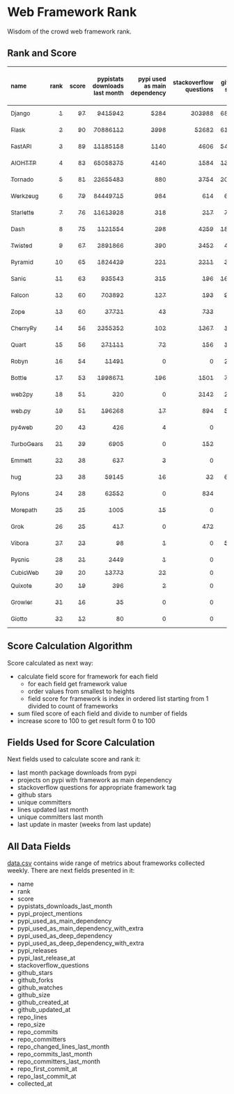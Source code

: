 # Web Framework Rank
Wisdom of the crowd web framework rank.

## Rank and Score
<sub>name</sub> | <sub>rank</sub> | <sub>score</sub> | <sub>pypistats downloads last month</sub> | <sub>pypi used as main dependency</sub> | <sub>stackoverflow questions</sub> | <sub>github stars</sub> | <sub>repo unique committers</sub> | <sub>repo changed lines last month</sub> | <sub>repo unique committers last month</sub> | <sub>repo last commit</sub>
:--- | ---: | ---: | ---: | ---: | ---: | ---: | ---: | ---: | ---: | ---:
[<sub>Django</sub>](https://github.com/django/django "first commit: 2005-07-13") | [<sub>1</sub>](# "  +0 last week") | [<sub>97</sub>](# "  +1 last week") | [<sub>9415942</sub>](# "  #7 in pypistats downloads last month +7.99% last week") | [<sub>5284</sub>](# "  #1 in pypi used as main dependency +0.51% last week") | [<sub>303988</sub>](# "  #1 in stackoverflow questions +0.08% last week") | [<sub>68559</sub>](# "  #1 in github stars +0.2% last week") | [<sub>2833</sub>](# "  #1 in repo unique committers +0.14% last week") | [<sub>11506</sub>](# "  #2 in repo changed lines last month -5.82% last week") | [<sub>32</sub>](# "  #1 in repo unique committers last month +10.34% last week") | [<sub>2023-02-04</sub>](# "▲ #1 in repo last commit 1 week ago")
[<sub>Flask</sub>](https://github.com/pallets/flask "first commit: 2010-04-06; uses: Werkzeug") | [<sub>2</sub>](# "  +0 last week") | [<sub>90</sub>](# "  -1 last week") | [<sub>70886112</sub>](# "  #2 in pypistats downloads last month +4.08% last week") | [<sub>3998</sub>](# "  #3 in pypi used as main dependency +0.5% last week") | [<sub>52682</sub>](# "  #2 in stackoverflow questions +0.1% last week") | [<sub>61777</sub>](# "  #2 in github stars +0.12% last week") | [<sub>820</sub>](# "  #2 in repo unique committers +0.0% last week") | [<sub>1985</sub>](# "▼ #5 in repo changed lines last month -7.29% last week") | [<sub>3</sub>](# "▼ #7 in repo unique committers last month -40.0% last week") | [<sub>2023-02-01</sub>](# "▲ #4 in repo last commit 1 week ago")
[<sub>FastAPI</sub>](https://github.com/tiangolo/fastapi "first commit: 2018-12-05; uses: Starlette") | [<sub>3</sub>](# "  +0 last week") | [<sub>89</sub>](# "  -1 last week") | [<sub>11185158</sub>](# "  #6 in pypistats downloads last month +10.81% last week") | [<sub>1140</sub>](# "  #4 in pypi used as main dependency +1.69% last week") | [<sub>4606</sub>](# "  #3 in stackoverflow questions +1.1% last week") | [<sub>54132</sub>](# "  #3 in github stars +0.49% last week") | [<sub>424</sub>](# "  #6 in repo unique committers +0.0% last week") | [<sub>4538</sub>](# "  #3 in repo changed lines last month +27.04% last week") | [<sub>15</sub>](# "  #2 in repo unique committers last month +0.0% last week") | [<sub>2023-02-03</sub>](# "▼ #4 in repo last commit 1 week ago")
[<sub>AIOHTTP</sub>](https://github.com/aio-libs/aiohttp "first commit: 2013-10-01") | [<sub>4</sub>](# "▲ +1 last week") | [<sub>83</sub>](# "▲ +2 last week") | [<sub>65058375</sub>](# "  #3 in pypistats downloads last month +3.76% last week") | [<sub>4140</sub>](# "  #2 in pypi used as main dependency +0.44% last week") | [<sub>1584</sub>](# "  #9 in stackoverflow questions +0.13% last week") | [<sub>13226</sub>](# "  #7 in github stars +0.17% last week") | [<sub>690</sub>](# "  #3 in repo unique committers +0.0% last week") | [<sub>648</sub>](# "▲ #10 in repo changed lines last month +0.0% last week") | [<sub>3</sub>](# "▲ #7 in repo unique committers last month +0.0% last week") | [<sub>2023-02-01</sub>](# "▲ #4 in repo last commit 1 week ago")
[<sub>Tornado</sub>](https://github.com/tornadoweb/tornado "first commit: 2009-09-09") | [<sub>5</sub>](# "▼ -1 last week") | [<sub>81</sub>](# "▼ -1 last week") | [<sub>22655483</sub>](# "  #4 in pypistats downloads last month +1.86% last week") | [<sub>880</sub>](# "  #6 in pypi used as main dependency +0.23% last week") | [<sub>3754</sub>](# "  #5 in stackoverflow questions +0.03% last week") | [<sub>20958</sub>](# "  #4 in github stars +0.02% last week") | [<sub>447</sub>](# "  #5 in repo unique committers +0.0% last week") | [<sub>1648</sub>](# "▲ #6 in repo changed lines last month +42.07% last week") | [<sub>1</sub>](# "▼ #14 in repo unique committers last month -66.67% last week") | [<sub>2023-01-30</sub>](# "▲ #4 in repo last commit 1 week ago")
[<sub>Werkzeug</sub>](https://github.com/pallets/werkzeug "first commit: 2007-05-04; used by: Flask and Quart") | [<sub>6</sub>](# "  +0 last week") | [<sub>79</sub>](# "  -1 last week") | [<sub>84449715</sub>](# "  #1 in pypistats downloads last month +3.82% last week") | [<sub>984</sub>](# "  #5 in pypi used as main dependency +0.61% last week") | [<sub>614</sub>](# "  #15 in stackoverflow questions +0.33% last week") | [<sub>6263</sub>](# "  #12 in github stars +0.08% last week") | [<sub>476</sub>](# "  #4 in repo unique committers +0.0% last week") | [<sub>1171</sub>](# "▼ #8 in repo changed lines last month -18.51% last week") | [<sub>4</sub>](# "▼ #6 in repo unique committers last month -20.0% last week") | [<sub>2023-02-01</sub>](# "▲ #4 in repo last commit 1 week ago")
[<sub>Starlette</sub>](https://github.com/encode/starlette "first commit: 2018-06-25; used by: FastAPI") | [<sub>7</sub>](# "▲ +1 last week") | [<sub>76</sub>](# "▲ +4 last week") | [<sub>11613928</sub>](# "  #5 in pypistats downloads last month +8.92% last week") | [<sub>318</sub>](# "  #8 in pypi used as main dependency +0.32% last week") | [<sub>217</sub>](# "  #17 in stackoverflow questions +0.0% last week") | [<sub>7824</sub>](# "  #10 in github stars +0.33% last week") | [<sub>230</sub>](# "  #12 in repo unique committers +0.0% last week") | [<sub>228</sub>](# "▲ #12 in repo changed lines last month +178.05% last week") | [<sub>7</sub>](# "  #4 in repo unique committers last month +40.0% last week") | [<sub>2023-02-04</sub>](# "▲ #1 in repo last commit 1 week ago")
[<sub>Dash</sub>](https://github.com/plotly/dash "first commit: 2015-04-10") | [<sub>8</sub>](# "▼ -1 last week") | [<sub>75</sub>](# "▼ +0 last week") | [<sub>1121554</sub>](# "  #12 in pypistats downloads last month +11.6% last week") | [<sub>298</sub>](# "  #10 in pypi used as main dependency +1.36% last week") | [<sub>4259</sub>](# "  #4 in stackoverflow questions +0.4% last week") | [<sub>18034</sub>](# "  #5 in github stars +0.22% last week") | [<sub>159</sub>](# "  #15 in repo unique committers +0.0% last week") | [<sub>1021</sub>](# "▲ #9 in repo changed lines last month +3.03% last week") | [<sub>3</sub>](# "▲ #7 in repo unique committers last month +0.0% last week") | [<sub>2023-01-30</sub>](# "▼ #4 in repo last commit 1 week ago")
[<sub>Twisted</sub>](https://github.com/twisted/twisted "first commit: 2001-07-09") | [<sub>9</sub>](# "  +0 last week") | [<sub>67</sub>](# "  -4 last week") | [<sub>2891866</sub>](# "  #8 in pypistats downloads last month +4.38% last week") | [<sub>390</sub>](# "  #7 in pypi used as main dependency +0.0% last week") | [<sub>3452</sub>](# "  #6 in stackoverflow questions +0.0% last week") | [<sub>4928</sub>](# "  #15 in github stars +0.18% last week") | [<sub>291</sub>](# "  #9 in repo unique committers +0.0% last week") | [<sub>156</sub>](# "▲ #14 in repo changed lines last month +0.0% last week") | [<sub>1</sub>](# "▲ #14 in repo unique committers last month +0.0% last week") | [<sub>2023-01-22</sub>](# "▼ #17 in repo last commit 2 weeks ago")
[<sub>Pyramid</sub>](https://github.com/Pylons/pyramid "first commit: 2008-07-04; used by: CubicWeb") | [<sub>10</sub>](# "  +0 last week") | [<sub>65</sub>](# "  -1 last week") | [<sub>1824429</sub>](# "  #11 in pypistats downloads last month +8.13% last week") | [<sub>221</sub>](# "  #11 in pypi used as main dependency +0.0% last week") | [<sub>2211</sub>](# "  #7 in stackoverflow questions +0.0% last week") | [<sub>3748</sub>](# "  #16 in github stars +0.08% last week") | [<sub>362</sub>](# "  #7 in repo unique committers +0.0% last week") | [<sub>17</sub>](# "▼ #18 in repo changed lines last month -91.19% last week") | [<sub>1</sub>](# "▼ #14 in repo unique committers last month -66.67% last week") | [<sub>2023-01-30</sub>](# "▲ #4 in repo last commit 1 week ago")
[<sub>Sanic</sub>](https://github.com/sanic-org/sanic "first commit: 2016-05-26") | [<sub>11</sub>](# "▲ +4 last week") | [<sub>63</sub>](# "▲ +9 last week") | [<sub>935543</sub>](# "  #13 in pypistats downloads last month +5.76% last week") | [<sub>315</sub>](# "  #9 in pypi used as main dependency +0.0% last week") | [<sub>196</sub>](# "  #18 in stackoverflow questions +0.0% last week") | [<sub>16800</sub>](# "  #6 in github stars +0.14% last week") | [<sub>361</sub>](# "  #8 in repo unique committers +0.28% last week") | [<sub>3</sub>](# "▼ #21 in repo changed lines last month +100% last week") | [<sub>1</sub>](# "▲ #14 in repo unique committers last month +100% last week") | [<sub>2023-01-30</sub>](# "▲ #4 in repo last commit 1 week ago")
[<sub>Falcon</sub>](https://github.com/falconry/falcon "first commit: 2012-12-06; used by: hug") | [<sub>12</sub>](# "  +0 last week") | [<sub>60</sub>](# "  -2 last week") | [<sub>703892</sub>](# "  #14 in pypistats downloads last month +7.09% last week") | [<sub>127</sub>](# "  #13 in pypi used as main dependency +0.0% last week") | [<sub>193</sub>](# "  #19 in stackoverflow questions +0.52% last week") | [<sub>9011</sub>](# "  #8 in github stars +0.09% last week") | [<sub>203</sub>](# "  #13 in repo unique committers +0.0% last week") | [<sub>224</sub>](# "  #13 in repo changed lines last month +0.0% last week") | [<sub>2</sub>](# "▲ #10 in repo unique committers last month +0.0% last week") | [<sub>2023-01-18</sub>](# "▼ #18 in repo last commit 3 weeks ago")
[<sub>Zope</sub>](https://github.com/zopefoundation/Zope "first commit: 1996-06-17") | [<sub>13</sub>](# "  +0 last week") | [<sub>60</sub>](# "  -2 last week") | [<sub>37721</sub>](# "  #19 in pypistats downloads last month +16.67% last week") | [<sub>43</sub>](# "  #16 in pypi used as main dependency +0.0% last week") | [<sub>733</sub>](# "  #14 in stackoverflow questions +0.0% last week") | [<sub>316</sub>](# "  #25 in github stars +0.0% last week") | [<sub>173</sub>](# "  #14 in repo unique committers +0.0% last week") | [<sub>1463</sub>](# "  #7 in repo changed lines last month +4.2% last week") | [<sub>5</sub>](# "▼ #5 in repo unique committers last month +0.0% last week") | [<sub>2023-02-01</sub>](# "▼ #4 in repo last commit 1 week ago")
[<sub>CherryPy</sub>](https://github.com/cherrypy/cherrypy "first commit: 2004-11-20") | [<sub>14</sub>](# "▼ -3 last week") | [<sub>56</sub>](# "▼ -7 last week") | [<sub>2355352</sub>](# "  #9 in pypistats downloads last month +4.28% last week") | [<sub>102</sub>](# "  #14 in pypi used as main dependency +0.0% last week") | [<sub>1367</sub>](# "  #11 in stackoverflow questions +0.0% last week") | [<sub>1643</sub>](# "  #19 in github stars -0.06% last week") | [<sub>145</sub>](# "  #16 in repo unique committers +0.0% last week") | [<sub>43</sub>](# "▼ #15 in repo changed lines last month -97.41% last week") | [<sub>1</sub>](# "▼ #14 in repo unique committers last month -50.0% last week") | [<sub>2023-01-09</sub>](# "▼ #19 in repo last commit 4 weeks ago")
[<sub>Quart</sub>](https://github.com/pallets/quart "first commit: 2017-05-14; uses: Werkzeug") | [<sub>15</sub>](# "▼ -1 last week") | [<sub>56</sub>](# "▼ -4 last week") | [<sub>271111</sub>](# "  #15 in pypistats downloads last month +6.68% last week") | [<sub>72</sub>](# "  #15 in pypi used as main dependency +0.0% last week") | [<sub>156</sub>](# "  #20 in stackoverflow questions +1.3% last week") | [<sub>1593</sub>](# "  #20 in github stars +0.89% last week") | [<sub>86</sub>](# "  #19 in repo unique committers +0.0% last week") | [<sub>229</sub>](# "▲ #11 in repo changed lines last month -24.92% last week") | [<sub>2</sub>](# "▼ #10 in repo unique committers last month -50.0% last week") | [<sub>2023-01-31</sub>](# "▼ #4 in repo last commit 1 week ago")
[<sub>Robyn</sub>](https://github.com/sansyrox/robyn "first commit: 2021-05-22") | [<sub>16</sub>](# "▲ +2 last week") | [<sub>54</sub>](# "▲ +2 last week") | [<sub>11491</sub>](# "  #21 in pypistats downloads last month +15.94% last week") | [<sub>0</sub>](# "  #26 in pypi used as main dependency +100% last week") | [<sub>0</sub>](# "  #23 in stackoverflow questions +100% last week") | [<sub>2244</sub>](# "  #17 in github stars +1.91% last week") | [<sub>36</sub>](# "▲ #22 in repo unique committers +5.88% last week") | [<sub>2686</sub>](# "▲ #4 in repo changed lines last month +93.24% last week") | [<sub>9</sub>](# "  #3 in repo unique committers last month +28.57% last week") | [<sub>2023-02-04</sub>](# "  #1 in repo last commit 1 week ago")
[<sub>Bottle</sub>](https://github.com/bottlepy/bottle "first commit: 2009-06-30") | [<sub>17</sub>](# "▼ -1 last week") | [<sub>53</sub>](# "▼ -1 last week") | [<sub>1998671</sub>](# "  #10 in pypistats downloads last month +9.93% last week") | [<sub>196</sub>](# "  #12 in pypi used as main dependency +0.0% last week") | [<sub>1501</sub>](# "  #10 in stackoverflow questions +0.0% last week") | [<sub>7878</sub>](# "  #9 in github stars +0.1% last week") | [<sub>231</sub>](# "  #11 in repo unique committers +0.0% last week") | [<sub>0</sub>](# "▼ #22 in repo changed lines last month +100% last week") | [<sub>0</sub>](# "▼ #22 in repo unique committers last month +100% last week") | [<sub>2022-09-05</sub>](# "  #23 in repo last commit 22 weeks ago")
[<sub>web2py</sub>](https://github.com/web2py/web2py "first commit: 2011-11-23") | [<sub>18</sub>](# "▲ +1 last week") | [<sub>51</sub>](# "▲ +3 last week") | [<sub>320</sub>](# "  #29 in pypistats downloads last month +19.4% last week") | [<sub>0</sub>](# "  #26 in pypi used as main dependency +100% last week") | [<sub>2142</sub>](# "  #8 in stackoverflow questions +0.0% last week") | [<sub>2031</sub>](# "  #18 in github stars +0.05% last week") | [<sub>271</sub>](# "  #10 in repo unique committers +0.0% last week") | [<sub>30</sub>](# "▼ #17 in repo changed lines last month -70.0% last week") | [<sub>2</sub>](# "▲ #10 in repo unique committers last month +0.0% last week") | [<sub>2023-01-31</sub>](# "▲ #4 in repo last commit 1 week ago")
[<sub>web.py</sub>](https://github.com/webpy/webpy "first commit: 1970-01-01") | [<sub>19</sub>](# "▼ -2 last week") | [<sub>51</sub>](# "▼ -2 last week") | [<sub>196268</sub>](# "  #16 in pypistats downloads last month -2.4% last week") | [<sub>17</sub>](# "  #18 in pypi used as main dependency +0.0% last week") | [<sub>894</sub>](# "  #12 in stackoverflow questions +0.0% last week") | [<sub>5773</sub>](# "  #13 in github stars +0.05% last week") | [<sub>94</sub>](# "  #18 in repo unique committers +0.0% last week") | [<sub>4</sub>](# "▼ #20 in repo changed lines last month +0.0% last week") | [<sub>1</sub>](# "▲ #14 in repo unique committers last month +0.0% last week") | [<sub>2023-01-12</sub>](# "▼ #19 in repo last commit 4 weeks ago")
[<sub>py4web</sub>](https://github.com/web2py/py4web "first commit: 2019-03-25") | [<sub>20</sub>](# "  +0 last week") | [<sub>43</sub>](# "  -1 last week") | [<sub>426</sub>](# "▼ #26 in pypistats downloads last month -7.59% last week") | [<sub>4</sub>](# "  #21 in pypi used as main dependency +0.0% last week") | [<sub>0</sub>](# "  #23 in stackoverflow questions +100% last week") | [<sub>188</sub>](# "  #27 in github stars +0.0% last week") | [<sub>64</sub>](# "  #20 in repo unique committers +0.0% last week") | [<sub>35018</sub>](# "  #1 in repo changed lines last month -50.01% last week") | [<sub>2</sub>](# "▲ #10 in repo unique committers last month +0.0% last week") | [<sub>2023-01-11</sub>](# "▼ #19 in repo last commit 4 weeks ago")
[<sub>TurboGears</sub>](https://github.com/TurboGears/tg2 "first commit: 2007-06-27") | [<sub>21</sub>](# "▲ +2 last week") | [<sub>39</sub>](# "▲ +10 last week") | [<sub>6905</sub>](# "  #22 in pypistats downloads last month +21.12% last week") | [<sub>0</sub>](# "  #26 in pypi used as main dependency +100% last week") | [<sub>152</sub>](# "  #21 in stackoverflow questions +0.0% last week") | [<sub>777</sub>](# "  #22 in github stars +0.0% last week") | [<sub>36</sub>](# "▲ #22 in repo unique committers +2.86% last week") | [<sub>6</sub>](# "  #19 in repo changed lines last month +100% last week") | [<sub>1</sub>](# "▲ #14 in repo unique committers last month +100% last week") | [<sub>2023-01-29</sub>](# "▲ #4 in repo last commit 1 week ago")
[<sub>Emmett</sub>](https://github.com/emmett-framework/emmett "first commit: 2014-10-22") | [<sub>22</sub>](# "▲ +3 last week") | [<sub>38</sub>](# "▲ +11 last week") | [<sub>637</sub>](# "▲ #25 in pypistats downloads last month +50.95% last week") | [<sub>3</sub>](# "  #22 in pypi used as main dependency +0.0% last week") | [<sub>0</sub>](# "  #23 in stackoverflow questions +100% last week") | [<sub>823</sub>](# "  #21 in github stars +0.37% last week") | [<sub>22</sub>](# "  #27 in repo unique committers +0.0% last week") | [<sub>42</sub>](# "▲ #16 in repo changed lines last month +100% last week") | [<sub>1</sub>](# "▲ #14 in repo unique committers last month +100% last week") | [<sub>2023-01-30</sub>](# "▲ #4 in repo last commit 1 week ago")
[<sub>hug</sub>](https://github.com/hugapi/hug "first commit: 2015-07-17; uses: Falcon") | [<sub>23</sub>](# "▼ -2 last week") | [<sub>38</sub>](# "▼ -1 last week") | [<sub>59145</sub>](# "  #18 in pypistats downloads last month +9.14% last week") | [<sub>16</sub>](# "  #19 in pypi used as main dependency +0.0% last week") | [<sub>32</sub>](# "  #22 in stackoverflow questions +0.0% last week") | [<sub>6697</sub>](# "  #11 in github stars +0.03% last week") | [<sub>123</sub>](# "  #17 in repo unique committers +0.0% last week") | [<sub>0</sub>](# "▼ #22 in repo changed lines last month +100% last week") | [<sub>0</sub>](# "▼ #22 in repo unique committers last month +100% last week") | [<sub>2020-08-10</sub>](# "  #27 in repo last commit 130 weeks ago")
[<sub>Pylons</sub>](https://github.com/Pylons/pylons "first commit: 2006-02-18") | [<sub>24</sub>](# "▼ -2 last week") | [<sub>28</sub>](# "▼ -2 last week") | [<sub>62552</sub>](# "  #17 in pypistats downloads last month +8.08% last week") | [<sub>0</sub>](# "  #26 in pypi used as main dependency +100% last week") | [<sub>834</sub>](# "  #13 in stackoverflow questions +0.0% last week") | [<sub>223</sub>](# "  #26 in github stars +0.45% last week") | [<sub>36</sub>](# "  #22 in repo unique committers +0.0% last week") | [<sub>0</sub>](# "▼ #22 in repo changed lines last month +100% last week") | [<sub>0</sub>](# "▼ #22 in repo unique committers last month +100% last week") | [<sub>2018-01-12</sub>](# "  #30 in repo last commit 265 weeks ago")
[<sub>Morepath</sub>](https://github.com/morepath/morepath "first commit: 2013-07-17") | [<sub>25</sub>](# "▲ +1 last week") | [<sub>25</sub>](# "▲ -1 last week") | [<sub>1005</sub>](# "  #24 in pypistats downloads last month +9.12% last week") | [<sub>15</sub>](# "  #20 in pypi used as main dependency +0.0% last week") | [<sub>0</sub>](# "  #23 in stackoverflow questions +100% last week") | [<sub>396</sub>](# "  #24 in github stars +0.0% last week") | [<sub>28</sub>](# "  #25 in repo unique committers +0.0% last week") | [<sub>0</sub>](# "▼ #22 in repo changed lines last month +100% last week") | [<sub>0</sub>](# "▼ #22 in repo unique committers last month +100% last week") | [<sub>2022-05-29</sub>](# "  #25 in repo last commit 36 weeks ago")
[<sub>Grok</sub>](https://github.com/zopefoundation/grok "first commit: 2006-10-14") | [<sub>26</sub>](# "▼ -2 last week") | [<sub>25</sub>](# "▼ -2 last week") | [<sub>417</sub>](# "▼ #27 in pypistats downloads last month -2.8% last week") | [<sub>0</sub>](# "  #26 in pypi used as main dependency +100% last week") | [<sub>472</sub>](# "  #16 in stackoverflow questions +0.21% last week") | [<sub>22</sub>](# "  #31 in github stars +0.0% last week") | [<sub>41</sub>](# "  #21 in repo unique committers +0.0% last week") | [<sub>0</sub>](# "▼ #22 in repo changed lines last month +100% last week") | [<sub>0</sub>](# "▼ #22 in repo unique committers last month +100% last week") | [<sub>2022-12-29</sub>](# "▼ #22 in repo last commit 6 weeks ago")
[<sub>Vibora</sub>](https://github.com/vibora-io/vibora "first commit: 2018-06-13") | [<sub>27</sub>](# "  +0 last week") | [<sub>23</sub>](# "  -1 last week") | [<sub>98</sub>](# "  #30 in pypistats downloads last month +11.36% last week") | [<sub>1</sub>](# "  #24 in pypi used as main dependency +0.0% last week") | [<sub>0</sub>](# "  #23 in stackoverflow questions +100% last week") | [<sub>5714</sub>](# "  #14 in github stars +0.0% last week") | [<sub>27</sub>](# "  #26 in repo unique committers +0.0% last week") | [<sub>0</sub>](# "▼ #22 in repo changed lines last month +100% last week") | [<sub>0</sub>](# "▼ #22 in repo unique committers last month +100% last week") | [<sub>2019-02-11</sub>](# "  #29 in repo last commit 208 weeks ago")
[<sub>Pycnic</sub>](https://github.com/nullism/pycnic "first commit: 2015-11-04") | [<sub>28</sub>](# "  +0 last week") | [<sub>21</sub>](# "  -1 last week") | [<sub>2449</sub>](# "  #23 in pypistats downloads last month -4.19% last week") | [<sub>1</sub>](# "  #24 in pypi used as main dependency +0.0% last week") | [<sub>0</sub>](# "  #23 in stackoverflow questions +100% last week") | [<sub>156</sub>](# "  #28 in github stars +0.0% last week") | [<sub>11</sub>](# "  #28 in repo unique committers +0.0% last week") | [<sub>0</sub>](# "▼ #22 in repo changed lines last month +100% last week") | [<sub>0</sub>](# "▼ #22 in repo unique committers last month +100% last week") | [<sub>2022-04-05</sub>](# "  #26 in repo last commit 44 weeks ago")
[<sub>CubicWeb</sub>](https://forge.extranet.logilab.fr/cubicweb/cubicweb "uses: Pyramid") | [<sub>29</sub>](# "  +0 last week") | [<sub>20</sub>](# "  -1 last week") | [<sub>13773</sub>](# "  #20 in pypistats downloads last month +6.7% last week") | [<sub>22</sub>](# "  #17 in pypi used as main dependency +0.0% last week") | [<sub>0</sub>](# "  #23 in stackoverflow questions +100% last week") | [<sub>0</sub>](# "  #32 in github stars +100% last week") | [<sub>0</sub>](# "  #32 in repo unique committers +100% last week") | [<sub>0</sub>](# "▼ #22 in repo changed lines last month +100% last week") | [<sub>0</sub>](# "▼ #22 in repo unique committers last month +100% last week") | [<sub></sub>](# "  #31 in repo last commit")
[<sub>Quixote</sub>](https://github.com/nascheme/quixote "first commit: 2006-03-16") | [<sub>30</sub>](# "  +0 last week") | [<sub>19</sub>](# "  -1 last week") | [<sub>396</sub>](# "  #28 in pypistats downloads last month +1.54% last week") | [<sub>2</sub>](# "  #23 in pypi used as main dependency +0.0% last week") | [<sub>0</sub>](# "  #23 in stackoverflow questions +100% last week") | [<sub>81</sub>](# "  #29 in github stars +0.0% last week") | [<sub>6</sub>](# "  #29 in repo unique committers +0.0% last week") | [<sub>0</sub>](# "▼ #22 in repo changed lines last month +100% last week") | [<sub>0</sub>](# "▼ #22 in repo unique committers last month +100% last week") | [<sub>2022-06-23</sub>](# "  #24 in repo last commit 33 weeks ago")
[<sub>Growler</sub>](https://github.com/pyGrowler/Growler "first commit: 2014-08-17") | [<sub>31</sub>](# "  +0 last week") | [<sub>16</sub>](# "  -1 last week") | [<sub>35</sub>](# "  #32 in pypistats downloads last month +2.94% last week") | [<sub>0</sub>](# "  #26 in pypi used as main dependency +100% last week") | [<sub>0</sub>](# "  #23 in stackoverflow questions +100% last week") | [<sub>686</sub>](# "  #23 in github stars +0.0% last week") | [<sub>6</sub>](# "  #29 in repo unique committers +0.0% last week") | [<sub>0</sub>](# "▼ #22 in repo changed lines last month +100% last week") | [<sub>0</sub>](# "▼ #22 in repo unique committers last month +100% last week") | [<sub>2020-03-08</sub>](# "  #28 in repo last commit 152 weeks ago")
[<sub>Giotto</sub>](https://github.com/priestc/giotto "first commit: 2012-02-26") | [<sub>32</sub>](# "  +0 last week") | [<sub>12</sub>](# "  -1 last week") | [<sub>80</sub>](# "  #31 in pypistats downloads last month -2.44% last week") | [<sub>0</sub>](# "  #26 in pypi used as main dependency +100% last week") | [<sub>0</sub>](# "  #23 in stackoverflow questions +100% last week") | [<sub>57</sub>](# "  #30 in github stars +0.0% last week") | [<sub>3</sub>](# "  #31 in repo unique committers +0.0% last week") | [<sub>0</sub>](# "▼ #22 in repo changed lines last month +100% last week") | [<sub>0</sub>](# "▼ #22 in repo unique committers last month +100% last week") | [<sub>2013-10-07</sub>](# "  #31 in repo last commit 487 weeks ago")

## Score Calculation Algorithm
Score calculated as next way:
- calculate field score for framework for each field
  - for each field get framework value
  - order values from smallest to heights
  - field score for framework is index in ordered list starting from 1 divided to count of frameworks
- sum filed score of each field and divide to number of fields
- increase score to 100 to get result form 0 to 100

## Fields Used for Score Calculation
Next fields used to calculate score and rank it:
- last month package downloads from pypi
- projects on pypi with framework as main dependency
- stackoverflow questions for appropriate framework tag
- github stars
- unique committers
- lines updated last month
- unique committers last month
- last update in master (weeks from last update)

## All Data Fields
[data.csv](data.csv) contains wide range of metrics about frameworks collected weekly.
There are next fields presented in it: 

- name
- rank
- score
- pypistats_downloads_last_month
- pypi_project_mentions
- pypi_used_as_main_dependency
- pypi_used_as_main_dependency_with_extra
- pypi_used_as_deep_dependency
- pypi_used_as_deep_dependency_with_extra
- pypi_releases
- pypi_last_release_at
- stackoverflow_questions
- github_stars
- github_forks
- github_watches
- github_size
- github_created_at
- github_updated_at
- repo_lines
- repo_size
- repo_commits
- repo_committers
- repo_changed_lines_last_month
- repo_commits_last_month
- repo_committers_last_month
- repo_first_commit_at
- repo_last_commit_at
- collected_at
